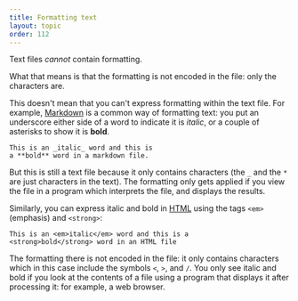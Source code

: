 ```yaml
---
title: Formatting text
layout: topic
order: 112
---
```


Text files _cannot_ contain formatting.

What that means is that the formatting is not encoded in the file: only the
characters are.

This doesn't mean that you can't express formatting within the text file.
For example, [Markdown](https://en.wikipedia.org/wiki/Markdown) is a common way
of formatting text: you put an underscore either side of a word to indicate it
is _italic_, or a couple of asterisks to show it is **bold**.

    This is an _italic_ word and this is
    a **bold** word in a markdown file.

But this is still a text file because it only contains characters (the `_` and
the `*` are just characters in the text). The formatting only gets applied if
you view the file in a program which interprets the file, and displays the
results.

Similarly, you can express italic and bold in 
[HTML](https://developer.mozilla.org/en-US/docs/Web/HTML) using the tags `<em>`
(emphasis) and `<strong>`:

    This is an <em>italic</em> word and this is a
    <strong>bold</strong> word in an HTML file

The formatting there is not encoded in the file: it only contains characters
which in this case include the symbols `<`, `>`, and `/`. You only see italic
and bold if you look at the contents of a file using a program that displays
it after processing it: for example, a web browser.



  